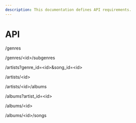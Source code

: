 ```yaml
---
description: This documentation defines API requirements.
---
```


# API

/genres

/genres/\<id>/subgenres



/artists?genre\_id=\<id>\&song\_id=\<id>

/artists/\<id>

/artists/\<id>/albums



/albums?artist\_id=\<id>

/albums/\<id>

/albums/\<id>/songs



